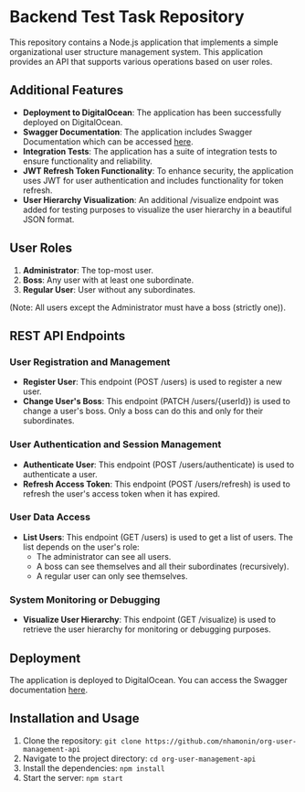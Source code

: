 # Backend Test Task Repository

This repository contains a Node.js application that implements a simple organizational user structure management system. This application provides an API that supports various operations based on user roles.

## Additional Features

- **Deployment to DigitalOcean**: The application has been successfully deployed on DigitalOcean.
- **Swagger Documentation**: The application includes Swagger Documentation which can be accessed [here](https://monkfish-app-4se3z.ondigitalocean.app/api-docs/).
- **Integration Tests**: The application has a suite of integration tests to ensure functionality and reliability.
- **JWT Refresh Token Functionality**: To enhance security, the application uses JWT for user authentication and includes functionality for token refresh.
- **User Hierarchy Visualization**: An additional /visualize endpoint was added for testing purposes to visualize the user hierarchy in a beautiful JSON format.

## User Roles

1. **Administrator**: The top-most user.
2. **Boss**: Any user with at least one subordinate.
3. **Regular User**: User without any subordinates.

(Note: All users except the Administrator must have a boss (strictly one)).

## REST API Endpoints

### User Registration and Management

- **Register User**: This endpoint (POST /users) is used to register a new user.
- **Change User's Boss**: This endpoint (PATCH /users/{userId}) is used to change a user's boss. Only a boss can do this and only for their subordinates.

### User Authentication and Session Management

- **Authenticate User**: This endpoint (POST /users/authenticate) is used to authenticate a user.
- **Refresh Access Token**: This endpoint (POST /users/refresh) is used to refresh the user's access token when it has expired.

### User Data Access

- **List Users**: This endpoint (GET /users) is used to get a list of users. The list depends on the user's role:
  - The administrator can see all users.
  - A boss can see themselves and all their subordinates (recursively).
  - A regular user can only see themselves.

### System Monitoring or Debugging

- **Visualize User Hierarchy**: This endpoint (GET /visualize) is used to retrieve the user hierarchy for monitoring or debugging purposes.

## Deployment

The application is deployed to DigitalOcean. You can access the Swagger documentation [here](https://monkfish-app-4se3z.ondigitalocean.app/api-docs/).

## Installation and Usage

1. Clone the repository: `git clone https://github.com/nhamonin/org-user-management-api`
2. Navigate to the project directory: `cd org-user-management-api`
3. Install the dependencies: `npm install`
4. Start the server: `npm start`
